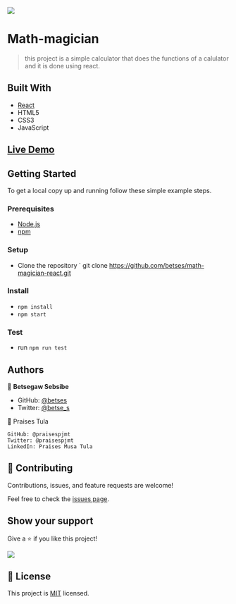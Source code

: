 ![](https://img.shields.io/badge/Math-Magician-v1.0.0-blue.svg)

# Math-magician

> this project is a simple calculator that does the functions of a calulator and it is done using react.


## Built With

- [React](https://reactjs.org/)
- HTML5
- CSS3
- JavaScript


## [Live Demo](https://dev--comfy-pudding-888292.netlify.app/)


## Getting Started

To get a local copy up and running follow these simple example steps.

### Prerequisites
- [Node.js](https://nodejs.org/)
- [npm](https://www.npmjs.com/)

### Setup
- Clone the repository ` git clone https://github.com/betses/math-magician-react.git

### Install
- `npm install`
- `npm start`

### Test
- run `npm run test`

## Authors

👤 **Betsegaw Sebsibe**

- GitHub: [@betses](https://github.com/betses)
- Twitter: [@betse_s](https://twitter.com/betse_s)

👤 Praises Tula

    GitHub: @praisespjmt
    Twitter: @praisespjmt
    LinkedIn: Praises Musa Tula


## 🤝 Contributing

Contributions, issues, and feature requests are welcome!

Feel free to check the [issues page](../../issues/).

## Show your support

Give a ⭐️ if you like this project!
    
![](https://img.shields.io/badge/stars-0.0.1-brightgreen.svg)

## 📝 License

This project is [MIT](./MIT.md) licensed.
